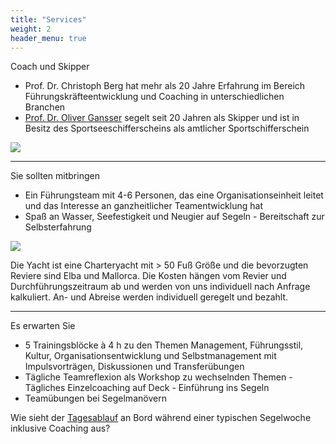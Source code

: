```yaml
---
title: "Services"
weight: 2
header_menu: true
---
```


Coach und Skipper

- Prof. Dr. Christoph Berg hat mehr als 20 Jahre Erfahrung im Bereich Führungskräfteentwicklung und Coaching in unterschiedlichen Branchen
- [Prof. Dr. Oliver Gansser](https://sailing-and-coaching.netlify.app/Sail_CV_Gansser.pdf) segelt seit 20 Jahren als Skipper und ist in Besitz des Sportseeschifferscheins als amtlicher Sportschifferschein


![](images/OlliandChristoph.jpg)

---

Sie sollten mitbringen

- Ein Führungsteam mit 4-6 Personen, das eine Organisationseinheit leitet und das Interesse an ganzheitlicher Teamentwicklung hat
- Spaß an Wasser, Seefestigkeit und Neugier auf Segeln - Bereitschaft zur Selbsterfahrung

![](images/reflexion.jpg)

Die Yacht ist eine Charteryacht mit > 50 Fuß Größe und die bevorzugten Reviere sind Elba und Mallorca. Die Kosten hängen vom Revier und Durchführungszeitraum ab und werden von uns individuell nach Anfrage kalkuliert. An- und Abreise werden individuell geregelt und bezahlt.


---

Es erwarten Sie

- 5 Trainingsblöcke à 4 h zu den Themen Management, Führungsstil, Kultur, Organisationsentwicklung und Selbstmanagement mit Impulsvorträgen, Diskussionen und Transferübungen
- Tägliche Teamreflexion als Workshop zu wechselnden Themen - Tägliches Einzelcoaching auf Deck - Einführung ins Segeln
- Teamübungen bei Segelmanövern

Wie sieht der [Tagesablauf](services) an Bord während einer typischen Segelwoche inklusive Coaching aus?


